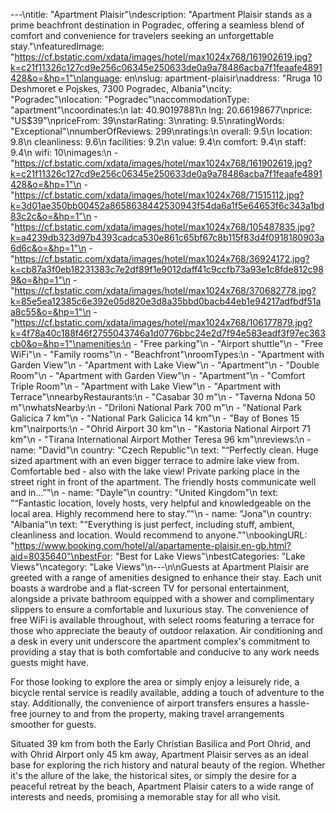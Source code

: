 ---\ntitle: "Apartment Plaisir"\ndescription: "Apartment Plaisir stands as a prime beachfront destination in Pogradec, offering a seamless blend of comfort and convenience for travelers seeking an unforgettable stay."\nfeaturedImage: "https://cf.bstatic.com/xdata/images/hotel/max1024x768/161902619.jpg?k=c21f11326c127cd9e256c06345e250633de0a9a78486acba7f1feaafe4891428&o=&hp=1"\nlanguage: en\nslug: apartment-plaisir\naddress: "Rruga 10 Deshmoret e Pojskes, 7300 Pogradec, Albania"\ncity: "Pogradec"\nlocation: "Pogradec"\naccommodationType: "apartment"\ncoordinates:\n  lat: 40.90197881\n  lng: 20.66198677\nprice: "US$39"\npriceFrom: 39\nstarRating: 3\nrating: 9.5\nratingWords: "Exceptional"\nnumberOfReviews: 299\nratings:\n  overall: 9.5\n  location: 9.8\n  cleanliness: 9.6\n  facilities: 9.2\n  value: 9.4\n  comfort: 9.4\n  staff: 9.4\n  wifi: 10\nimages:\n  - "https://cf.bstatic.com/xdata/images/hotel/max1024x768/161902619.jpg?k=c21f11326c127cd9e256c06345e250633de0a9a78486acba7f1feaafe4891428&o=&hp=1"\n  - "https://cf.bstatic.com/xdata/images/hotel/max1024x768/71515112.jpg?k=3d01ae350bb00452a8658638442530943f54da6a1f5e64653f6c343a1bd83c2c&o=&hp=1"\n  - "https://cf.bstatic.com/xdata/images/hotel/max1024x768/105487835.jpg?k=a4239db323d97b4393cadca530e861c65bf67c8b115f83d4f0918180903a6d6c&o=&hp=1"\n  - "https://cf.bstatic.com/xdata/images/hotel/max1024x768/36924172.jpg?k=cb87a3f0eb18231383c7e2df89f1e9012daff41c9ccfb73a93e1c8fde812c989&o=&hp=1"\n  - "https://cf.bstatic.com/xdata/images/hotel/max1024x768/370682778.jpg?k=85e5ea12385c6e392e05d820e3d8a35bbd0bacb44eb1e94217adfbdf51aa8c55&o=&hp=1"\n  - "https://cf.bstatic.com/xdata/images/hotel/max1024x768/106177879.jpg?k=4f78a40c188f46f2755043746a1d0776bbc24e2d7f94e583eadf3f97ec363cb0&o=&hp=1"\namenities:\n  - "Free parking"\n  - "Airport shuttle"\n  - "Free WiFi"\n  - "Family rooms"\n  - "Beachfront"\nroomTypes:\n  - "Apartment with Garden View"\n  - "Apartment with Lake View"\n  - "Apartment"\n  - "Double Room"\n  - "Apartment with Garden View"\n  - "Apartment"\n  - "Comfort Triple Room"\n  - "Apartment with Lake View"\n  - "Apartment with Terrace"\nnearbyRestaurants:\n  - "Casabar 30 m"\n  - "Taverna Ndona 50 m"\nwhatsNearby:\n  - "Driloni National Park 700 m"\n  - "National Park Galicica 7 km"\n  - "National Park Galicica 14 km"\n  - "Bay of Bones 15 km"\nairports:\n  - "Ohrid Airport 30 km"\n  - "Kastoria National Airport 71 km"\n  - "Tirana International Airport Mother Teresa 96 km"\nreviews:\n  - name: "David"\n    country: "Czech Republic"\n    text: "“Perfectly clean. Huge sized apartment with an even bigger terrace to admire lake view from. Comfortable bed - also with the lake view!
Private parking place in the street right in front of the apartment.
The friendly hosts communicate well and in...”"\n  - name: "Dayle"\n    country: "United Kingdom"\n    text: "“Fantastic location, lovely hosts, very helpful and knowledgeable on the local area. Highly recommend here to stay.”"\n  - name: "Jona"\n    country: "Albania"\n    text: "“Everything is just perfect, including stuff, ambient, cleanliness and location. Would recommend to anyone.”"\nbookingURL: "https://www.booking.com/hotel/al/apartamente-plaisir.en-gb.html?aid=8035640"\nbestFor: "Best for Lake Views"\nbestCategories: "Lake Views"\ncategory: "Lake Views"\n---\n\nGuests at Apartment Plaisir are greeted with a range of amenities designed to enhance their stay. Each unit boasts a wardrobe and a flat-screen TV for personal entertainment, alongside a private bathroom equipped with a shower and complimentary slippers to ensure a comfortable and luxurious stay. The convenience of free WiFi is available throughout, with select rooms featuring a terrace for those who appreciate the beauty of outdoor relaxation. Air conditioning and a desk in every unit underscore the apartment complex's commitment to providing a stay that is both comfortable and conducive to any work needs guests might have.

For those looking to explore the area or simply enjoy a leisurely ride, a bicycle rental service is readily available, adding a touch of adventure to the stay. Additionally, the convenience of airport transfers ensures a hassle-free journey to and from the property, making travel arrangements smoother for guests.

Situated 39 km from both the Early Christian Basilica and Port Ohrid, and with Ohrid Airport only 45 km away, Apartment Plaisir serves as an ideal base for exploring the rich history and natural beauty of the region. Whether it's the allure of the lake, the historical sites, or simply the desire for a peaceful retreat by the beach, Apartment Plaisir caters to a wide range of interests and needs, promising a memorable stay for all who visit.